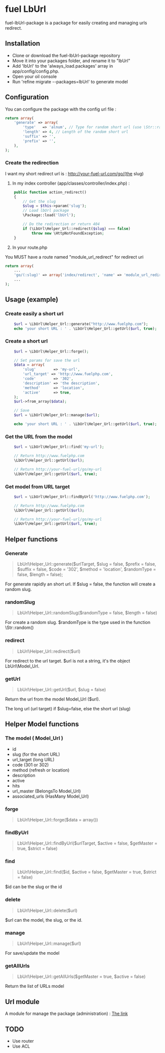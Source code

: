 # fuel LbUrl

fuel-lbUrl-package is a package for easily creating and managing urls redirect.

## Installation

* Clone or download the fuel-lbUrl-package repository
* Move it into your packages folder, and rename it to "lbUrl"
* Add 'lbUrl' to the 'always_load.packages' array in app/config/config.php.
* Open your oil console
* Run 'refine migrate --packages=lbUrl' to generate model

## Configuration

You can configure the package with the config url file :

```php
return array(
	'generate' => array(
		'type'   => 'alnum', // Type for random short url (use \Str::random())
		'length' => 4, // Length of the random short url
		'suffix' => '',
		'prefix' => '',
	),
);
```

### Create the redirection

I want my short redirect url is : http://your-fuel-url.com/go/(the slug)

1. In my index controller (app/classes/controller/index.php) :

```php
	public function action_redirect()
	{
		// Get the slug
		$slug = $this->param('slug');
		// Load lbUrl package
		\Package::load('lbUrl');

		// Do the redirection or return 404
		if (\LbUrl\Helper_Url::redirect($slug) === false)
			throw new \HttpNotFoundException;
	}
```

2. In your route.php

You MUST have a route named "module_url_redirect" for redirect uri

```php
return array(
	...
	'go/(:slug)' => array('index/redirect', 'name' => 'module_url_redirect'),   
	...
);
```

## Usage (example)

### Create easily a short url

```php
	$url = \LbUrl\Helper_Url::generate("http://www.fuelphp.com");
    echo 'your short URL : ' . \LbUrl\Helper_Url::getUrl($url, true);
```

### Create a short url

```php
	$url = \LbUrl\Helper_Url::forge();

    // Set params for save the url
    $data = array(
        'slug'        => 'my-url',
        'url_target' => 'http://www.fuelphp.com',
        'code'        => '302',
        'description' => 'the description',
        'method'      => 'location',
        'active'      => true,
    );
    $url->from_array($data);

    // Save
    $url = \LbUrl\Helper_Url::manage($url);

    echo 'your short URL : ' . \LbUrl\Helper_Url::getUrl($url, true);
```

### Get the URL from the model

```php
	$url = \LbUrl\Helper_Url::find('my-url');

	// Return http://www.fuelphp.com
	\LbUrl\Helper_Url::getUrl($url);

	// Return http://your-fuel-url/go/my-url
	\LbUrl\Helper_Url::getUrl($url, true);
```

### Get model from URL target
```php
	$url = \LbUrl\Helper_Url::findByUrl('http://www.fuelphp.com');

	// Return http://www.fuelphp.com
	\LbUrl\Helper_Url::getUrl($url);

	// Return http://your-fuel-url/go/my-url
	\LbUrl\Helper_Url::getUrl($url, true);
```

## Helper functions

### Generate

> LbUrl\Helper_Url::generate($urlTarget, $slug = false, $prefix = false, $suffix = false, $code = '302', $method = 'location', $randomType = false, $length = false);

For generate rapidly an short url. If $slug = false, the function will create a random slug.

### randomSlug

> LbUrl\Helper_Url::randomSlug($randomType = false, $length = false)

For create a random slug. $randomType is the type used in the function \Str::random()

### redirect

> LbUrl\Helper_Url::redirect($url)

For redirect to the url target. $url is not a string, it's the object LbUrl\Model_Url.

### getUrl

> LbUrl\Helper_Url::getUrl($url, $slug = false)

Return the url from the model Model_Url ($url).

The long url (url target) if $slug=false, else the short url (slug)

## Helper Model functions

### The model ( Model_Url )

* id
* slug (for the short URL)
* url_target (long URL)
* code (301 or 302)
* method (refresh or location)
* description
* active
* hits
* url_master (BelongsTo Model_Url)
* associated_urls (HasMany Model_Url)

### forge

> LbUrl\Helper_Url::forge($data = array())

### findByUrl

> LbUrl\Helper_Url::findByUrl($urlTarget, $active = false, $getMaster = true, $strict = false)

### find

> LbUrl\Helper_Url::find($id, $active = false, $getMaster = true, $strict = false)

$id can be the slug or the id

### delete

> LbUrl\Helper_Url::delete($url)

$url can the model, the slug, or the id.

### manage

> LbUrl\Helper_Url::manage($url)

For save/update the model

### getAllUrls

> LbUrl\Helper_Url::getAllUrls($getMaster = true, $active = false)

Return the list of URLs model

## Url module

A module for manage the package (administration) : [The link](https://github.com/jhuriez/fuel-module-url)

## TODO

* Use router
* Use ACL